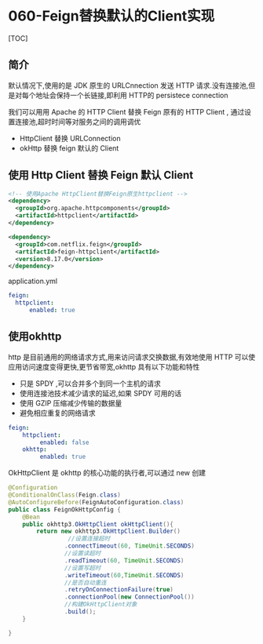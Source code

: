# 060-Feign替换默认的Client实现

[TOC]

## 简介

默认情况下,使用的是 JDK 原生的 URLCnnection 发送 HTTP 请求.没有连接池,但是对每个地址会保持一个长链接,即利用 HTTP的 persistece connection 

我们可以用用 Apache 的 HTTP Client 替换 Feign 原有的 HTTP Client , 通过设置连接池,超时时间等对服务之间的调用调优

- HttpClient 替换 URLConnection
- okHttp 替换 feign 默认的 Client

## 使用 Http Client 替换 Feign 默认 Client

```xml
<!-- 使用Apache HttpClient替换Feign原生httpclient -->
<dependency>
  <groupId>org.apache.httpcomponents</groupId>
  <artifactId>httpclient</artifactId>
</dependency>

<dependency>
  <groupId>com.netflix.feign</groupId>
  <artifactId>feign-httpclient</artifactId>
  <version>8.17.0</version>
</dependency>
```

application.yml

```yaml
feign:
  httpclient:
      enabled: true
```

## 使用okhttp

http 是目前通用的网络请求方式,用来访问请求交换数据,有效地使用 HTTP 可以使应用访问速度变得更快,更节省带宽,okhttp 具有以下功能和特性

- 只是 SPDY ,可以合并多个到同一个主机的请求
- 使用连接池技术减少请求的延迟,如果 SPDY 可用的话
- 使用 GZIP 压缩减少传输的数据量
- 避免相应重复的网络请求

```yaml
feign:
    httpclient:
         enabled: false
    okhttp:
         enabled: true
```

OkHttpClient 是 okhttp 的核心功能的执行者,可以通过 new 创建

```java
@Configuration
@ConditionalOnClass(Feign.class)
@AutoConfigureBefore(FeignAutoConfiguration.class)
public class FeignOkHttpConfig {
    @Bean
    public okhttp3.OkHttpClient okHttpClient(){
        return new okhttp3.OkHttpClient.Builder()
                 //设置连接超时
                .connectTimeout(60, TimeUnit.SECONDS)
                //设置读超时
                .readTimeout(60, TimeUnit.SECONDS)
                //设置写超时
                .writeTimeout(60,TimeUnit.SECONDS)
                //是否自动重连
                .retryOnConnectionFailure(true)
                .connectionPool(new ConnectionPool())
                //构建OkHttpClient对象
                .build();
    }

}
```